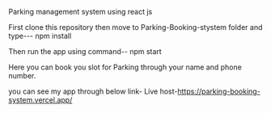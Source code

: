 Parking management system using react js


First clone this repository then move to Parking-Booking-stystem folder and type---  npm install

Then run the app using command-- npm start

Here you can book you slot for Parking through your name and phone number.

you can see my app through below link-
Live host-https://parking-booking-system.vercel.app/

